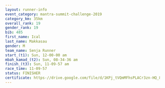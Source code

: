 ```yaml
---
layout: runner-info 
event_category: mantra-summit-challenge-2019 
category_km: 35km 
overall_rank: 19
gender_rank: 19
bib: 485
first_name: Ical
last_name: Makkasau
gender: M
team_name: Senja Runner
start_(t1): Sun, 12-00-00 am
mbah_kamad_(t2): Sun, 08-34-36 am
finish_(t3): Sun, 11-09-57 am
race_time: 11-09-57
status: FINISHER
certificate: https-//drive.google.com/file/d/1KPj_tVQmMFhsPLACr3zn-HQ_8UY4GUJg/view?usp=sharing
---
```

